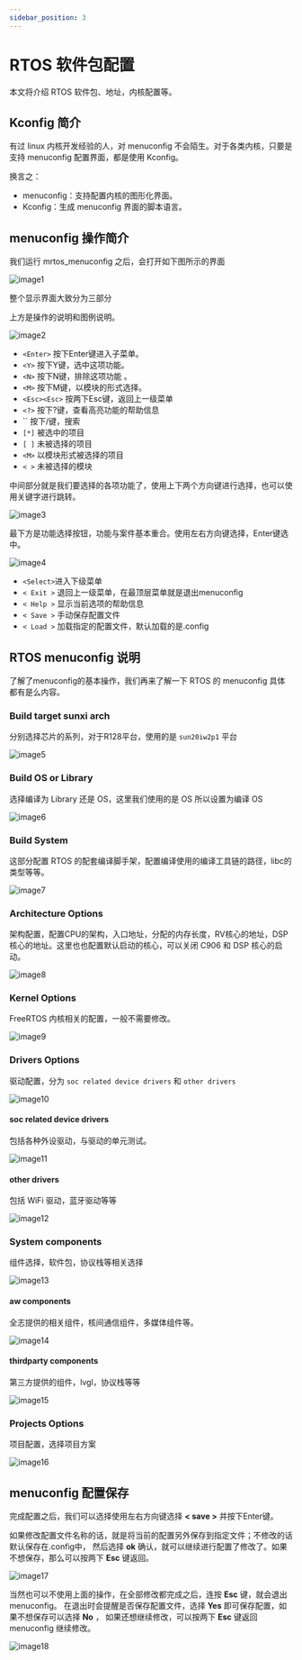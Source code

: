 ```yaml
---
sidebar_position: 3
---
```


# RTOS 软件包配置

本文将介绍 RTOS 软件包、地址，内核配置等。

## Kconfig 简介

有过 linux 内核开发经验的人，对 menuconfig 不会陌生。对于各类内核，只要是支持 menuconfig 配置界面，都是使用 Kconfig。

换言之：

- menuconfig：支持配置内核的图形化界面。
- Kconfig：生成 menuconfig 界面的脚本语言。

## menuconfig 操作简介

我们运行 mrtos_menuconfig 之后，会打开如下图所示的界面

![image1](pic/part4/chapter3/image1.png)

整个显示界面大致分为三部分

上方是操作的说明和图例说明。

![image2](pic/part4/chapter3/image2.png)

- `<Enter>` 按下Enter键进入子菜单。
- `<Y>` 按下Y键，选中这项功能。
- `<N>` 按下N键，排除这项功能 。
- `<M>` 按下M键，以模块的形式选择。
- `<Esc><Esc>` 按两下Esc键，返回上一级菜单
- `<?>` 按下?键，查看高亮功能的帮助信息
- `` 按下/键，搜索
- `[*]` 被选中的项目
- `[ ]` 未被选择的项目
- `<M>` 以模块形式被选择的项目
- `< >` 未被选择的模块

中间部分就是我们要选择的各项功能了，使用上下两个方向键进行选择，也可以使用关键字进行跳转。

![image3](pic/part4/chapter3/image3.png)

最下方是功能选择按钮，功能与案件基本重合。使用左右方向键选择，Enter键选中。

![image4](pic/part4/chapter3/image4.png)

- `<Select>`进入下级菜单
- `< Exit >` 退回上一级菜单，在最顶层菜单就是退出menuconfig
- `< Help >` 显示当前选项的帮助信息
- `< Save >` 手动保存配置文件
- `< Load >` 加载指定的配置文件，默认加载的是.config

## RTOS menuconfig 说明

了解了menuconfig的基本操作，我们再来了解一下 RTOS 的 menuconfig 具体都有是么内容。

### Build target sunxi arch

分别选择芯片的系列，对于R128平台，使用的是 `sun20iw2p1` 平台

![image5](pic/part4/chapter3/image5.png)

### Build OS or Library

选择编译为 Library 还是 OS，这里我们使用的是 OS 所以设置为编译 OS

![image6](pic/part4/chapter3/image6.png)

### Build System

这部分配置 RTOS 的配套编译脚手架，配置编译使用的编译工具链的路径，libc的类型等等。

![image7](pic/part4/chapter3/image7.png)

### Architecture Options

架构配置，配置CPU的架构，入口地址，分配的内存长度，RV核心的地址，DSP核心的地址。这里也也配置默认启动的核心，可以关闭 C906 和 DSP 核心的启动。

![image8](pic/part4/chapter3/image8.png)

### Kernel Options

FreeRTOS 内核相关的配置，一般不需要修改。

![image9](pic/part4/chapter3/image9.png)

### Drivers Options

驱动配置，分为 `soc related device drivers` 和 `other drivers`

![image10](pic/part4/chapter3/image10.png)

#### soc related device drivers

包括各种外设驱动，与驱动的单元测试。

![image11](pic/part4/chapter3/image11.png)

#### other drivers

包括 WiFi 驱动，蓝牙驱动等等

![image12](pic/part4/chapter3/image12.png)

### System components

组件选择，软件包，协议栈等相关选择

![image13](pic/part4/chapter3/image13.png)

#### aw components

全志提供的相关组件，核间通信组件，多媒体组件等。

![image14](pic/part4/chapter3/image14.png)

#### thirdparty components

第三方提供的组件，lvgl，协议栈等等

![image15](pic/part4/chapter3/image15.png)

### Projects Options

项目配置，选择项目方案

![image16](pic/part4/chapter3/image16.png)

## menuconfig 配置保存

完成配置之后，我们可以选择使用左右方向键选择 **< save >** 并按下Enter键。

如果修改配置文件名称的话，就是将当前的配置另外保存到指定文件；不修改的话默认保存在.config中， 然后选择 **ok** 确认，就可以继续进行配置了修改了。如果不想保存，那么可以按两下 **Esc** 键返回。

![image17](pic/part4/chapter3/image17.png)

当然也可以不使用上面的操作，在全部修改都完成之后，连按 **Esc** 键，就会退出menuconfig。 在退出时会提醒是否保存配置文件，选择 **Yes** 即可保存配置，如果不想保存可以选择 **No** ， 如果还想继续修改，可以按两下 **Esc** 键返回 menuconfig 继续修改。

![image18](pic/part4/chapter3/image18.png)

